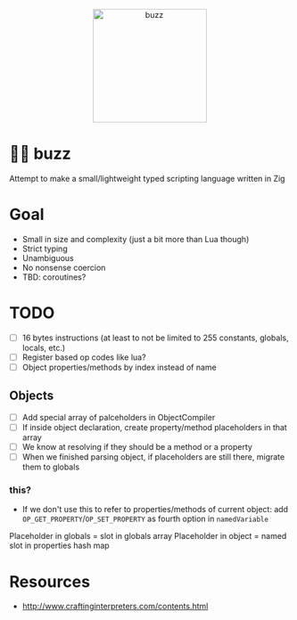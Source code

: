<p align="center">
    <img src="https://github.com/giann/buzz/raw/main/logo.png" alt="buzz" width="204" height="204">
</p>

# 👨‍🚀 buzz
Attempt to make a small/lightweight typed scripting language written in Zig

# Goal
- Small in size and complexity (just a bit more than Lua though)
- Strict typing
- Unambiguous
- No nonsense coercion
- TBD: coroutines?

# TODO
- [ ] 16 bytes instructions (at least to not be limited to 255 constants, globals, locals, etc.)
- [ ] Register based op codes like lua?
- [ ] Object properties/methods by index instead of name

## Objects
- [ ] Add special array of palceholders in ObjectCompiler
- [ ] If inside object declaration, create property/method placeholders in that array
- [ ] We know at resolving if they should be a method or a property
- [ ] When we finished parsing object, if placeholders are still there, migrate them to globals

### this?
- If we don't use this to refer to properties/methods of current object: add `OP_GET_PROPERTY`/`OP_SET_PROPERTY` as fourth option in `namedVariable`

Placeholder in globals = slot in globals array
Placeholder in object = named slot in properties hash map

# Resources
- http://www.craftinginterpreters.com/contents.html
